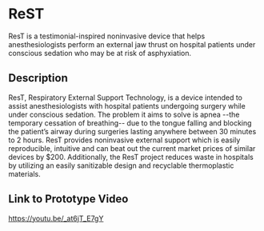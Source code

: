 # ReST
ResT is a testimonial-inspired noninvasive device that helps anesthesiologists perform an external jaw thrust on hospital patients under conscious sedation who may be at risk of asphyxiation.


## Description
ResT, Respiratory External Support Technology, is a device intended to assist anesthesiologists with hospital patients undergoing surgery while under conscious sedation. The problem it aims to solve is apnea --the temporary cessation of breathing-- due to the tongue falling and blocking the patient’s airway during surgeries lasting anywhere between 30 minutes to 2 hours. ResT provides noninvasive external support which is easily reproducible, intuitive and can beat out the current market prices of similar devices by $200. Additionally, the ResT project reduces waste in hospitals by utilizing an easily sanitizable design and recyclable thermoplastic materials. 

## Link to Prototype Video
https://youtu.be/_at6jT_E7gY

